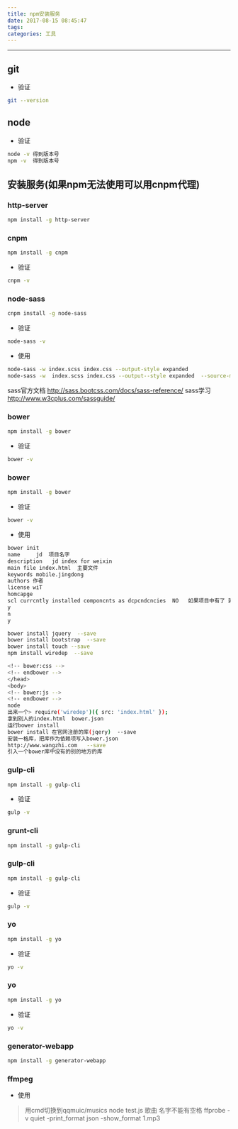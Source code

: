 ```yaml
---
title: npm安装服务
date: 2017-08-15 08:45:47
tags:
categories: 工具
---
```

------

<!-- more -->
## git

* 验证
```bash
git --version
```

## node

* 验证
```bash
node -v 得到版本号
npm -v  得到版本号
```

## 安装服务(如果npm无法使用可以用cnpm代理)

### http-server
```bash
npm install -g http-server
```

### cnpm
```bash
npm install -g cnpm
```
* 验证
```bash
cnpm -v
```
### node-sass
```bash
cnpm install -g node-sass
```
* 验证
```bash
node-sass -v
```
* 使用
```bash
node-sass -w index.scss index.css --output-style expanded
node-sass -w  index.scss index.css --output--style expanded  --source-map  map  //最后的map是自定义的文件
```
sass官方文档 http://sass.bootcss.com/docs/sass-reference/
sass学习 http://www.w3cplus.com/sassguide/

### bower
```bash
npm install -g bower
```
* 验证
```bash
bower -v
```

### bower
```bash
npm install -g bower
```
* 验证
```bash
bower -v
```
* 使用
```bash
bower init
name     jd  项目名字
description   jd index for weixin
main file index.html  主要文件
keywords mobile.jingdong
authors 作者
license wiT
homcapge
scl currcntly installed componcnts as dcpcndcncies  NO   如果项目中有了 就yes
y
n
y

bower install jquery  --save
bower install bootstrap  --save
bower install touch --save
npm install wiredep  --save

<!-- bower:css -->
<!-- endbower -->
</head>
<body>
<!-- bower:js -->
<!-- endbower -->
node
出来一个> require('wiredep')({ src: 'index.html' });
拿到别人的index.html  bower.json
运行bower install
bower install 在官网注册的库(jqery)  --save
安装一格库，把库作为依赖项写入bower.json
http://www.wangzhi.com   --save
引入一个bower库中没有的别的地方的库
```

### gulp-cli
```bash
npm install -g gulp-cli
```
* 验证
```bash
gulp -v
```

### grunt-cli
```bash
npm install -g gulp-cli
```

### gulp-cli
```bash
npm install -g gulp-cli
```
* 验证
```bash
gulp -v
```

### yo
```bash
npm install -g yo
```
* 验证
```bash
yo -v
```

### yo
```bash
npm install -g yo
```
* 验证
```bash
yo -v
```

### generator-webapp
```bash
npm install -g generator-webapp
```

### ffmpeg

* 使用
> 用cmd切换到qqmuic/musics
> node test.js
> 歌曲 名字不能有空格
> ffprobe -v quiet -print_format json -show_format 1.mp3

